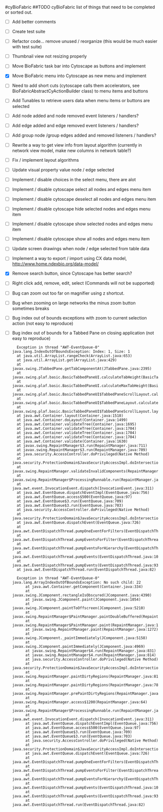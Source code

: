 #cyBioFabric
##TODO
cyBioFabric list of things that need to be completed or sorted out.

- [ ] Add better comments
- [ ] Create test suite
- [ ] Refactor code... remove unused / reorganize (this would be much easier with test suite)
- [ ] Thumbnail view not resizing properly
- [ ] Move BioFabric task bar into Cytoscape as buttons and implement
- [x] Move BioFabric menu into Cytoscape as new menu and implement
- [ ] Need to add short cuts (cytoscape calls them accelerators, see BioFabricAbstractCyActionBuilder class) to menu items and buttons
- [ ] Add Tunables to retrieve users data when menu items or buttons are selected
- [ ] Add node added and node removed event listeners / handlers?
- [ ] Add edge added and edge removed event listeners / handlers?
- [ ] Add group node /group edges added and removed listeners / handlers?
- [ ] Rewrite a way to get view info from layout algorithm (currently in network view model, make new columns in network table?)
- [ ] Fix / implement layout algorithms
- [ ] Update visual property value node / edge selected
- [ ] Implement / disable choices in the select menu, there are alot
- [ ] Implement / disable cytoscape select all nodes and edges menu item
- [ ] Implement / disable cytoscape deselect all nodes and edges menu item
- [ ] Implement / disable cytoscape hide selected nodes and edges menu item
- [ ] Implement / disable cytoscape show selected nodes and edges menu item
- [ ] Implement / disable cytoscape show all nodes and edges menu item
- [ ] Update screen drawings when node / edge selected from table data
- [ ] Implement a way to export / import using CX data model, http://www.home.ndexbio.org/data-model/
- [x] Remove search button, since Cytoscape has better search?
- [ ] Right click add, remove, edit, select (Commands will not be supported)

- [ ] Bug can zoom out too far on magnifier using z shortcut. 
- [ ] Bug when zooming on large networks the minus zoom button sometimes breaks
- [ ] Bug index out of bounds exceptions with zoom to current selection action (not easy to reproduce)
- [ ] Bug index out of bounds for a Tabbed Pane on closing application (not easy to reproduce)

		Exception in thread "AWT-EventQueue-0" java.lang.IndexOutOfBoundsException: Index: 1, Size: 1
        at java.util.ArrayList.rangeCheck(ArrayList.java:653)
        at java.util.ArrayList.get(ArrayList.java:429)
        at javax.swing.JTabbedPane.getTabComponentAt(JTabbedPane.java:2395)
        at javax.swing.plaf.basic.BasicTabbedPaneUI.calculateTabHeight(BasicTabbedPaneUI.java:1713)
        at javax.swing.plaf.basic.BasicTabbedPaneUI.calculateMaxTabHeight(BasicTabbedPaneUI.java:1742)
        at javax.swing.plaf.basic.BasicTabbedPaneUI$TabbedPaneScrollLayout.calculateTabRects(BasicTabbedPaneUI.java:3172)
        at javax.swing.plaf.basic.BasicTabbedPaneUI$TabbedPaneLayout.calculateLayoutInfo(BasicTabbedPaneUI.java:2512)
        at javax.swing.plaf.basic.BasicTabbedPaneUI$TabbedPaneScrollLayout.layoutContainer(BasicTabbedPaneUI.java:2916)
        at java.awt.Container.layout(Container.java:1510)
        at java.awt.Container.doLayout(Container.java:1499)
        at java.awt.Container.validateTree(Container.java:1695)
        at java.awt.Container.validateTree(Container.java:1704)
        at java.awt.Container.validateTree(Container.java:1704)
        at java.awt.Container.validateTree(Container.java:1704)
        at java.awt.Container.validate(Container.java:1630)
        at javax.swing.RepaintManager$3.run(RepaintManager.java:711)
        at javax.swing.RepaintManager$3.run(RepaintManager.java:709)
        at java.security.AccessController.doPrivileged(Native Method)
        at java.security.ProtectionDomain$JavaSecurityAccessImpl.doIntersectionPrivilege(ProtectionDomain.java:76)
        at javax.swing.RepaintManager.validateInvalidComponents(RepaintManager.java:708)
        at javax.swing.RepaintManager$ProcessingRunnable.run(RepaintManager.java:1731)
        at java.awt.event.InvocationEvent.dispatch(InvocationEvent.java:311)
        at java.awt.EventQueue.dispatchEventImpl(EventQueue.java:756)
        at java.awt.EventQueue.access$500(EventQueue.java:97)
        at java.awt.EventQueue$3.run(EventQueue.java:709)
        at java.awt.EventQueue$3.run(EventQueue.java:703)
        at java.security.AccessController.doPrivileged(Native Method)
        at java.security.ProtectionDomain$JavaSecurityAccessImpl.doIntersectionPrivilege(ProtectionDomain.java:76)
        at java.awt.EventQueue.dispatchEvent(EventQueue.java:726)
        at java.awt.EventDispatchThread.pumpOneEventForFilters(EventDispatchThread.java:201)
        at java.awt.EventDispatchThread.pumpEventsForFilter(EventDispatchThread.java:116)
        at java.awt.EventDispatchThread.pumpEventsForHierarchy(EventDispatchThread.java:105)
        at java.awt.EventDispatchThread.pumpEvents(EventDispatchThread.java:101)
        at java.awt.EventDispatchThread.pumpEvents(EventDispatchThread.java:93)
        at java.awt.EventDispatchThread.run(EventDispatchThread.java:82)
        
		Exception in thread "AWT-EventQueue-0" java.lang.ArrayIndexOutOfBoundsException: No such child: 22
	        at java.awt.Container.getComponent(Container.java:334)
	        at javax.swing.JComponent.rectangleIsObscured(JComponent.java:4390)
	        at javax.swing.JComponent.paint(JComponent.java:1054)
	        at javax.swing.JComponent.paintToOffscreen(JComponent.java:5210)
	        at javax.swing.RepaintManager$PaintManager.paintDoubleBuffered(RepaintManager.java:1579)
	        at javax.swing.RepaintManager$PaintManager.paint(RepaintManager.java:1502)
	        at javax.swing.RepaintManager.paint(RepaintManager.java:1272)
	        at javax.swing.JComponent._paintImmediately(JComponent.java:5158)
	        at javax.swing.JComponent.paintImmediately(JComponent.java:4969)
	        at javax.swing.RepaintManager$4.run(RepaintManager.java:831)
	        at javax.swing.RepaintManager$4.run(RepaintManager.java:814)
	        at java.security.AccessController.doPrivileged(Native Method)
	        at java.security.ProtectionDomain$JavaSecurityAccessImpl.doIntersectionPrivilege(ProtectionDomain.java:76)
	        at javax.swing.RepaintManager.paintDirtyRegions(RepaintManager.java:814)
	        at javax.swing.RepaintManager.paintDirtyRegions(RepaintManager.java:789)
	        at javax.swing.RepaintManager.prePaintDirtyRegions(RepaintManager.java:738)
	        at javax.swing.RepaintManager.access$1200(RepaintManager.java:64)
	        at javax.swing.RepaintManager$ProcessingRunnable.run(RepaintManager.java:1732)
	        at java.awt.event.InvocationEvent.dispatch(InvocationEvent.java:311)
	        at java.awt.EventQueue.dispatchEventImpl(EventQueue.java:756)
	        at java.awt.EventQueue.access$500(EventQueue.java:97)
	        at java.awt.EventQueue$3.run(EventQueue.java:709)
	        at java.awt.EventQueue$3.run(EventQueue.java:703)
	        at java.security.AccessController.doPrivileged(Native Method)
	        at java.security.ProtectionDomain$JavaSecurityAccessImpl.doIntersectionPrivilege(ProtectionDomain.java:76)
	        at java.awt.EventQueue.dispatchEvent(EventQueue.java:726)
	        at java.awt.EventDispatchThread.pumpOneEventForFilters(EventDispatchThread.java:201)
	        at java.awt.EventDispatchThread.pumpEventsForFilter(EventDispatchThread.java:116)
	        at java.awt.EventDispatchThread.pumpEventsForHierarchy(EventDispatchThread.java:105)
	        at java.awt.EventDispatchThread.pumpEvents(EventDispatchThread.java:101)
	        at java.awt.EventDispatchThread.pumpEvents(EventDispatchThread.java:93)
	        at java.awt.EventDispatchThread.run(EventDispatchThread.java:82)
